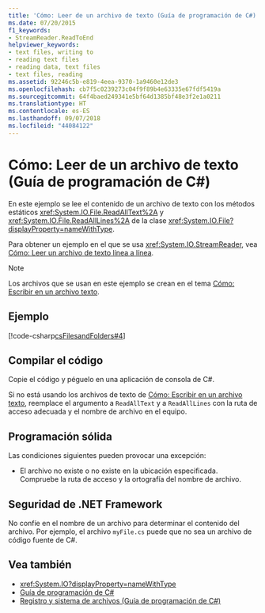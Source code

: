 ```yaml
---
title: 'Cómo: Leer de un archivo de texto (Guía de programación de C#)'
ms.date: 07/20/2015
f1_keywords:
- StreamReader.ReadToEnd
helpviewer_keywords:
- text files, writing to
- reading text files
- reading data, text files
- text files, reading
ms.assetid: 92246c5b-e819-4eea-9370-1a9460e12de3
ms.openlocfilehash: cb7f5c0239273c04f9f89b4e63335e67fdf5419a
ms.sourcegitcommit: 64f4baed249341e5bf64d1385bf48e3f2e1a0211
ms.translationtype: HT
ms.contentlocale: es-ES
ms.lasthandoff: 09/07/2018
ms.locfileid: "44084122"
---
```

# <a name="how-to-read-from-a-text-file-c-programming-guide"></a>Cómo: Leer de un archivo de texto (Guía de programación de C#)
En este ejemplo se lee el contenido de un archivo de texto con los métodos estáticos <xref:System.IO.File.ReadAllText%2A> y <xref:System.IO.File.ReadAllLines%2A> de la clase <xref:System.IO.File?displayProperty=nameWithType>.  
  
 Para obtener un ejemplo en el que se usa <xref:System.IO.StreamReader>, vea [Cómo: Leer un archivo de texto línea a línea](../../../csharp/programming-guide/file-system/how-to-read-a-text-file-one-line-at-a-time.md).  
  
> [!NOTE]
>  Los archivos que se usan en este ejemplo se crean en el tema [Cómo: Escribir en un archivo texto](../../../csharp/programming-guide/file-system/how-to-write-to-a-text-file.md).  
  
## <a name="example"></a>Ejemplo  
 [!code-csharp[csFilesandFolders#4](../../../csharp/programming-guide/file-system/codesnippet/CSharp/how-to-read-from-a-text-file_1.cs)]  
  
## <a name="compiling-the-code"></a>Compilar el código  
 Copie el código y péguelo en una aplicación de consola de C#.  
  
 Si no está usando los archivos de texto de [Cómo: Escribir en un archivo texto](../../../csharp/programming-guide/file-system/how-to-write-to-a-text-file.md), reemplace el argumento a `ReadAllText` y a `ReadAllLines` con la ruta de acceso adecuada y el nombre de archivo en el equipo.  
  
## <a name="robust-programming"></a>Programación sólida  
 Las condiciones siguientes pueden provocar una excepción:  
  
-   El archivo no existe o no existe en la ubicación especificada. Compruebe la ruta de acceso y la ortografía del nombre de archivo.  
  
## <a name="net-framework-security"></a>Seguridad de .NET Framework  
 No confíe en el nombre de un archivo para determinar el contenido del archivo. Por ejemplo, el archivo `myFile.cs` puede que no sea un archivo de código fuente de C#.  
  
## <a name="see-also"></a>Vea también

- <xref:System.IO?displayProperty=nameWithType>  
- [Guía de programación de C#](../../../csharp/programming-guide/index.md)  
- [Registro y sistema de archivos (Guía de programación de C#)](../../../csharp/programming-guide/file-system/index.md)
